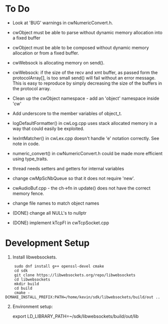 
# To Do

- Look at 'BUG' warnings in cwNumericConvert.h.
- cwObject must be able to parse without dynamic memory allocation into a fixed buffer
- cwObject must be able to be composed without dynamic memory allocation or from a fixed buffer.

- cwWebsock is allocating memory on send().
- cwWebsock: if the size of the recv and xmt buffer, as passed form the protocolArray[], is too small send() will fail without an error message.
This is easy to reproduce by simply decreasing the size of the buffers in the protocol array.

- Clean up the cwObject namespace - add an 'object' namespace inside 'cw'

- Add underscore to the member variables of object_t.


- logDefaultFormatter() in cwLog.cpp uses stack allocated memory in a way that could easily be exploited.

- lexIntMatcher() in cwLex.cpp doesn't handle 'e' notation correctly. See note in code.

- numeric_convert() in cwNumericConvert.h could be made more efficient using type_traits.

- thread needs setters and getters for internal variables

- change cwMpScNbQueue so that it does not require 'new'.

- cwAudioBuf.cpp - the ch->fn in update() does not have the correct memory fence.

- change file names to match object names

- (DONE) change all NULL's to nullptr

- (DONE) implement kTcpFl in cwTcpSocket.cpp




# Development Setup

1) Install libwebsockets.

```
    sudo dnf install g++ openssl-devel cmake
    cd sdk
    git clone https://libwebsockets.org/repo/libwebsockets
    cd libwebsockets
    mkdir build
    cd build
    cmake -DCMAKE_INSTALL_PREFIX:PATH=/home/kevin/sdk/libwebsockets/build/out ..
```

2) Environment setup:

    export LD_LIBRARY_PATH=~/sdk/libwebsockets/build/out/lib

